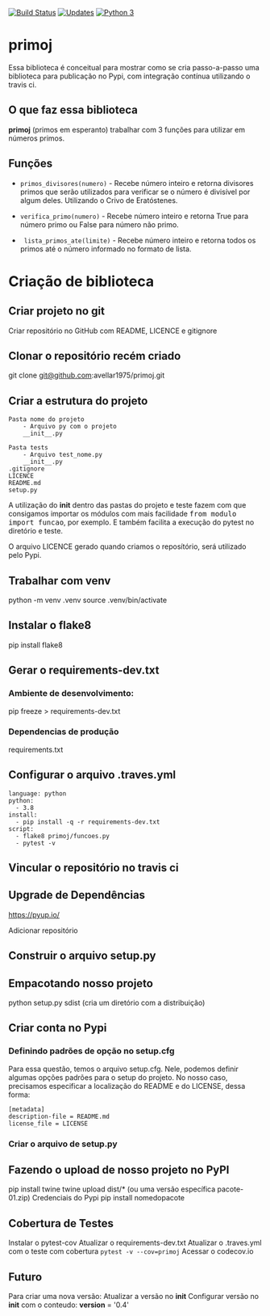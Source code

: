 [![Build Status](https://travis-ci.org/avellar1975/primoj.svg?branch=master)](https://travis-ci.org/avellar1975/primoj)
[![Updates](https://pyup.io/repos/github/avellar1975/primoj/shield.svg)](https://pyup.io/repos/github/avellar1975/primoj/)
[![Python 3](https://pyup.io/repos/github/avellar1975/primoj/python-3-shield.svg)](https://pyup.io/repos/github/avellar1975/primoj/)

# primoj

Essa biblioteca é conceitual para mostrar como se cria passo-a-passo uma biblioteca para publicação no Pypi, com integração contínua utilizando o travis ci.

## O que faz essa biblioteca

**primoj** (primos em esperanto) trabalhar com 3 funções para utilizar em números primos.

## Funções
* `primos_divisores(numero)` - Recebe número inteiro e retorna divisores primos que serão utilizados para verificar se o número é divisível por algum deles. Utilizando o Crivo de Eratóstenes.


* `verifica_primo(numero)` - Recebe número inteiro e retorna True para número primo ou False para número não primo.

* ` lista_primos_ate(limite)` - Recebe número inteiro e retorna todos os primos até o número informado no formato de lista.

# Criação de biblioteca

## Criar projeto no git
Criar repositório no GitHub com README, LICENCE e gitignore

## Clonar o repositório recém criado
git clone git@github.com:avellar1975/primoj.git

## Criar a estrutura do projeto
```
Pasta nome do projeto
	- Arquivo py com o projeto
	__init__.py

Pasta tests
	- Arquivo test_nome.py
	__init__.py
.gitignore
LICENCE
README.md
setup.py
```
A utilização do __init__ dentro das pastas do projeto e teste fazem com que consigamos importar os módulos com mais facilidade <kbd>from modulo import funcao</kbd>, por exemplo. E também facilita a execução do pytest no diretório e teste.

O arquivo LICENCE gerado quando criamos o reposítório, será utilizado pelo Pypi.

## Trabalhar com venv
python -m venv .venv
source .venv/bin/activate

## Instalar o flake8
pip install flake8

## Gerar o requirements-dev.txt
### Ambiente de desenvolvimento:
pip freeze > requirements-dev.txt

### Dependencias de produção
requirements.txt

## Configurar o arquivo .traves.yml
```
language: python
python:
  - 3.8
install:
  - pip install -q -r requirements-dev.txt
script:
  - flake8 primoj/funcoes.py
  - pytest -v
```

## Vincular o repositório no travis ci

## Upgrade de Dependências
https://pyup.io/

Adicionar repositório


## Construir o arquivo setup.py

## Empacotando nosso projeto
python setup.py sdist (cria um diretório com a distribuição)

## Criar conta no Pypi

### Definindo padrões de opção no setup.cfg
Para essa questão, temos o arquivo setup.cfg. Nele, podemos definir algumas opções padrões para o setup do projeto. No nosso caso, precisamos especificar a localização do README e do LICENSE, dessa forma:

```
[metadata]
description-file = README.md
license_file = LICENSE
```
### Criar o arquivo de setup.py

## Fazendo o upload de nosso projeto no PyPI

pip install twine
twine upload dist/* (ou uma versão específica pacote-01.zip)
Credenciais do Pypi
pip install nomedopacote

## Cobertura de Testes
Instalar o pytest-cov
Atualizar o requirements-dev.txt
Atualizar o .traves.yml com o teste com cobertura `pytest -v --cov=primoj`
Acessar o codecov.io


## Futuro
Para criar uma nova versão:
Atualizar a versão no __init__
Configurar versão no __init__ com o conteudo:
__version__ = '0.4'
